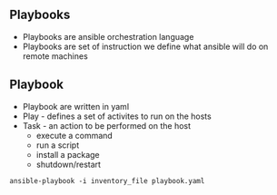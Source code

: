 ## Playbooks
- Playbooks are ansible orchestration language
- Playbooks are set of instruction we define what ansible will do on remote machines

## Playbook
- Playbook are written in yaml
- Play - defines a set of activites to run on the hosts
- Task - an action to be performed on the host
    - execute a command
    - run a script
    - install a package
    - shutdown/restart

`ansible-playbook -i inventory_file playbook.yaml`
